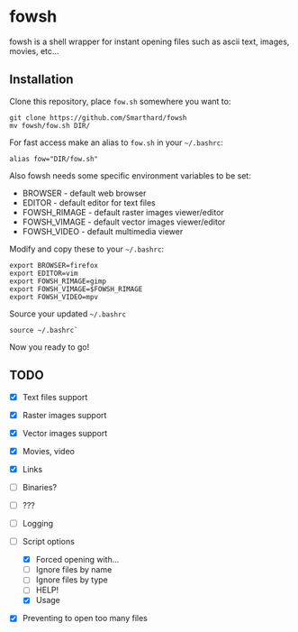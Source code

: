 # fowsh 
fowsh is a shell wrapper for instant opening files such as ascii text, images, movies, etc...

## Installation

Clone this repository, place `fow.sh` somewhere you want to:
```shell
git clone https://github.com/Smarthard/fowsh
mv fowsh/fow.sh DIR/
```

For fast access make an alias to `fow.sh` in your `~/.bashrc`:
```shell
alias fow="DIR/fow.sh"
```

Also fowsh needs some specific environment variables to be set:
- BROWSER - default web browser
- EDITOR - default editor for text files
- FOWSH\_RIMAGE - default raster images viewer/editor
- FOWSH\_VIMAGE - default vector images viewer/editor
- FOWSH\_VIDEO - default multimedia viewer

Modify and copy these to your `~/.bashrc`:
```shell
export BROWSER=firefox
export EDITOR=vim
export FOWSH_RIMAGE=gimp
export FOWSH_VIMAGE=$FOWSH_RIMAGE
export FOWSH_VIDEO=mpv
```

Source your updated `~/.bashrc`
```shell
source ~/.bashrc`
```

Now you ready to go!

## TODO
- [x] Text files support
- [x] Raster images support
- [x] Vector images support
- [x] Movies, video
- [x] Links
- [ ] Binaries?
- [ ] ???
- [ ] Logging
- [ ] Script options
   - [x] Forced opening with...
   - [ ] Ignore files by name
   - [ ] Ignore files by type
   - [ ] HELP!
   - [x] Usage
- [x] Preventing to open too many files

